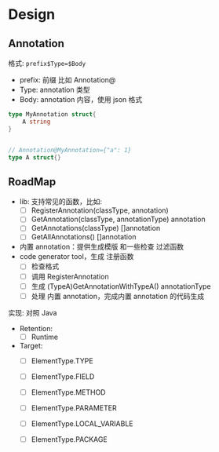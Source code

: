 # Design

## Annotation

格式: `prefix$Type=$Body`

- prefix: 前缀 比如 Annotation@
- Type: annotation 类型
- Body: annotation 内容，使用 json 格式

```go
type MyAnnotation struct{
    A string
}


// Annotation@MyAnnotation={"a": 1}
type A struct{}
```

## RoadMap

- lib: 支持常见的函数，比如:
    - [ ] RegisterAnnotation(classType, annotation)
    - [ ] GetAnnotation(classType, annotationType) annotation
    - [ ] GetAnnotations(classType) []annotation
    - [ ] GetAllAnnotations() []annotation
- 内置 annotation：提供生成模版 和一些检查 过滤函数
- code generator tool，生成 注册函数
    - [ ] 检查格式
    - [ ] 调用 RegisterAnnotation
    - [ ] 生成 (TypeA)GetAnnotationWithTypeA() annotationType
    - [ ] 处理 内置 annotation，完成内置 annotation 的代码生成

实现: 对照 Java

- Retention:
    - [ ] Runtime
- Target:
    - [ ] ElementType.TYPE
    - [ ] ElementType.FIELD
    - [ ] ElementType.METHOD
    - [ ] ElementType.PARAMETER
    - [ ] ElementType.LOCAL_VARIABLE
    - [ ] ElementType.PACKAGE
        
    


